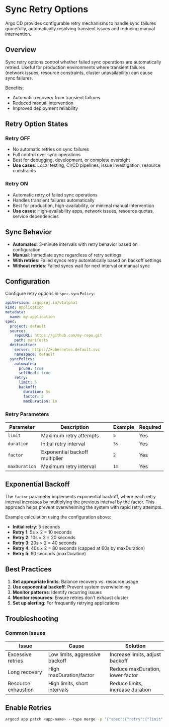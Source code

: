 # Sync Retry Options

Argo CD provides configurable retry mechanisms to handle sync failures gracefully, automatically resolving transient issues and reducing manual intervention.

## Overview

Sync retry options control whether failed sync operations are automatically retried. Useful for production environments where transient failures (network issues, resource constraints, cluster unavailability) can cause sync failures.

Benefits:
- Automatic recovery from transient failures
- Reduced manual intervention
- Improved deployment reliability

## Retry Option States

### Retry OFF
- No automatic retries on sync failures
- Full control over sync operations
- Best for debugging, development, or complete oversight
- **Use cases**: Local testing, CI/CD pipelines, issue investigation, resource constraints

### Retry ON
- Automatic retry of failed sync operations
- Handles transient failures automatically
- Best for production, high-availability, or minimal manual intervention
- **Use cases**: High-availability apps, network issues, resource quotas, service dependencies

## Sync Behavior

- **Automated**: 3-minute intervals with retry behavior based on configuration
- **Manual**: Immediate sync regardless of retry settings
- **With retries**: Failed syncs retry automatically based on backoff settings
- **Without retries**: Failed syncs wait for next interval or manual sync

## Configuration

Configure retry options in `spec.syncPolicy`:

```yaml
apiVersion: argoproj.io/v1alpha1
kind: Application
metadata:
  name: my-application
spec:
  project: default
  source:
    repoURL: https://github.com/my-repo.git
    path: manifests
  destination:
    server: https://kubernetes.default.svc
    namespace: default
  syncPolicy:
    automated:
      prune: true
      selfHeal: true
    retry:
      limit: 5
      backoff:
        duration: 5s
        factor: 2
        maxDuration: 1m
```

### Retry Parameters

| Parameter | Description | Example | Required |
|-----------|-------------|---------|----------|
| `limit` | Maximum retry attempts | `5` | Yes |
| `duration` | Initial retry interval | `5s` | Yes |
| `factor` | Exponential backoff multiplier | `2` | Yes |
| `maxDuration` | Maximum retry interval | `1m` | Yes |

## Exponential Backoff

The `factor` parameter implements exponential backoff, where each retry interval increases by multiplying the previous interval by the factor. This approach helps prevent overwhelming the system with rapid retry attempts.

Example calculation using the configuration above:
- **Initial retry**: 5 seconds
- **Retry 1**: 5s × 2 = 10 seconds
- **Retry 2**: 10s × 2 = 20 seconds
- **Retry 3**: 20s × 2 = 40 seconds
- **Retry 4**: 40s × 2 = 80 seconds (capped at 60s by maxDuration)
- **Retry 5**: 60 seconds (maxDuration)

## Best Practices

1. **Set appropriate limits**: Balance recovery vs. resource usage
2. **Use exponential backoff**: Prevent system overwhelming
3. **Monitor patterns**: Identify recurring issues
4. **Monitor resources**: Ensure retries don't exhaust cluster
5. **Set up alerting**: For frequently retrying applications

## Troubleshooting

### Common Issues

| Issue | Cause | Solution |
|-------|-------|----------|
| Excessive retries | Low limits, aggressive backoff | Increase limits, adjust backoff |
| Long recovery | High maxDuration/factor | Reduce maxDuration, lower factor |
| Resource exhaustion | High limits, short intervals | Reduce limits, increase duration |

## Enable Retries

```bash
argocd app patch <app-name> --type merge -p '{"spec":{"retry":{"limit":5,"backoff":{"duration":"5s","factor":2,"maxDuration":"1m"}}}}'
```
